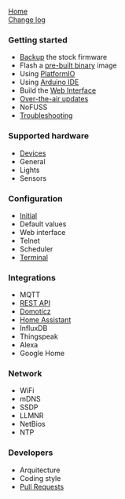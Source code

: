 [Home](Home)  
[Change log](https://github.com/xoseperez/espurna/blob/master/CHANGELOG.md)

### Getting started
* [Backup](Backup) the stock firmware
* Flash a [pre-built binary](Binaries) image
* Using [PlatformIO](PlatformIO)
* Using [Arduino IDE](ArduinoIDE)
* Build the [Web Interface](WebInterface)
* [Over-the-air updates](OTA)
* NoFUSS
* [Troubleshooting](Troubleshooting)

### Supported hardware
* [Devices](Hardware)
* General
* Lights
* Sensors

### Configuration
* [Initial](Configuration)
* Default values
* Web interface
* Telnet
* Scheduler
* [Terminal](Terminal)

### Integrations
* MQTT
* [REST API](RESTAPI)
* [Domoticz](Domoticz)
* [Home Assistant](HomeAssistant)
* InfluxDB
* Thingspeak
* Alexa
* Google Home

### Network
* WiFi
* mDNS
* SSDP
* LLMNR
* NetBios
* NTP

### Developers
* Arquitecture
* Coding style
* [Pull Requests](PullRequests)
